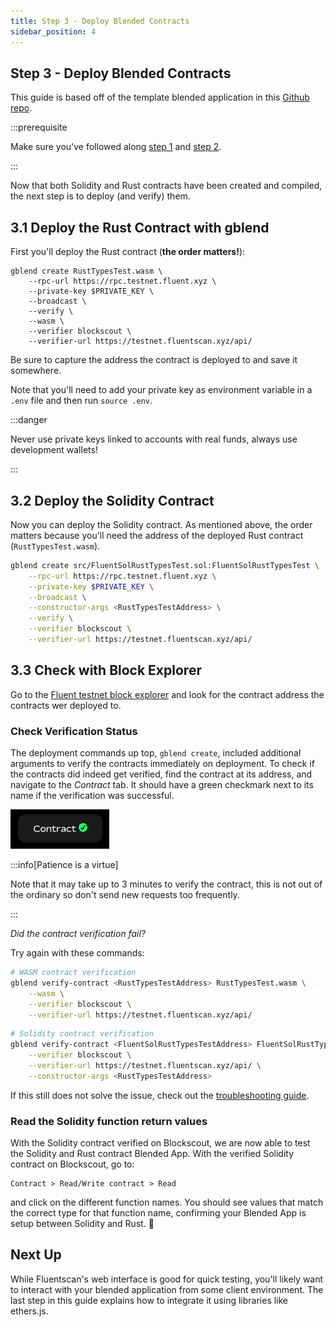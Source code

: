 ```yaml
---
title: Step 3 - Deploy Blended Contracts 
sidebar_position: 4
---
```


Step 3 - Deploy Blended Contracts
---

This guide is based off of the template blended application in this [Github repo](https://github.com/fluentlabs-xyz/blended-template-foundry-cli).

:::prerequisite

Make sure you've followed along [step 1](./start-rust-contract.md) and [step 2](start-solidity-contract.md).

:::

Now that both Solidity and Rust contracts have been created and compiled, the next step is to deploy (and verify) them.

## 3.1 Deploy the Rust Contract with gblend

First you'll deploy the Rust contract (**the order matters!**):

```shell
gblend create RustTypesTest.wasm \
    --rpc-url https://rpc.testnet.fluent.xyz \
    --private-key $PRIVATE_KEY \
    --broadcast \
    --verify \
    --wasm \
    --verifier blockscout \
    --verifier-url https://testnet.fluentscan.xyz/api/
```

Be sure to capture the address the contract is deployed to and save it somewhere.

Note that you'll need to add your private key as environment variable in a `.env` file and then run `source .env`.

:::danger

Never use private keys linked to accounts with real funds, always use development wallets!

:::

## 3.2 Deploy the Solidity Contract

Now you can deploy the Solidity contract. As mentioned above, the order matters because you'll need the address of the deployed Rust contract (`RustTypesTest.wasm`).

```bash
gblend create src/FluentSolRustTypesTest.sol:FluentSolRustTypesTest \
    --rpc-url https://rpc.testnet.fluent.xyz \
    --private-key $PRIVATE_KEY \
    --broadcast \
    --constructor-args <RustTypesTestAddress> \
    --verify \
    --verifier blockscout \
    --verifier-url https://testnet.fluentscan.xyz/api/
```

## 3.3 Check with Block Explorer

Go to the [Fluent testnet block explorer](https://testnet.fluentscan.xyz) and look for the contract address the contracts wer deployed to.

### Check Verification Status

The deployment commands up top, `gblend create`, included additional arguments to verify the contracts immediately on deployment. To check if the contracts did indeed get verified, find the contract at its address, and navigate to the _Contract_ tab. It should have a green checkmark next to its name if the verification was successful.

![Verified Contract](../../../static/img/verified-contract.png)

:::info[Patience is a virtue]

Note that it may take up to 3 minutes to verify the contract, this is not out of the ordinary so don't send new requests too frequently.

:::

_Did the contract verification fail?_

Try again with these commands:

```bash
# WASM contract verification
gblend verify-contract <RustTypesTestAddress> RustTypesTest.wasm \
    --wasm \
    --verifier blockscout \
    --verifier-url https://testnet.fluentscan.xyz/api/
```

```bash
# Solidity contract verification
gblend verify-contract <FluentSolRustTypesTestAddress> FluentSolRustTypesTest \
    --verifier blockscout \
    --verifier-url https://testnet.fluentscan.xyz/api/ \
    --constructor-args <RustTypesTestAddress>
```

If this still does not solve the issue, check out the [troubleshooting guide](../../gblend/troubleshooting.md#wasm-contract-verification-fails).

### Read the Solidity function return values

With the Solidity contract verified on Blockscout, we are now able to test 
the Solidity and Rust contract Blended App. With the verified Solidity contract on Blockscout, go to:

```
Contract > Read/Write contract > Read
```

and click on the different function names. You should see values that match the correct type for that function name, confirming your Blended App is setup between Solidity and Rust. 🎉

## Next Up

While Fluentscan's web interface is good for quick testing, you'll likely want to interact with your blended application from some client environment. The last step in this guide explains how to integrate it using libraries like ethers.js.

